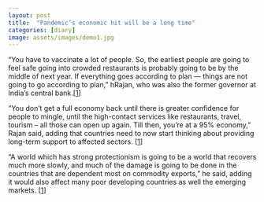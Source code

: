 ```yaml
---
layout: post
title:  "Pandemic’s economic hit will be a long time"
categories: [diary]
image: assets/images/demo1.jpg
---
```



“You have to vaccinate a lot of people. So, the earliest people are going to feel safe going into crowded restaurants is probably going to be by the middle of next year. If everything goes according to plan — things are not going to go according to plan,” hRajan, who was also the former governor at India’s central bank.[[1]]

“You don’t get a full economy back until there is greater confidence for people to mingle, until the high-contact services like restaurants, travel, tourism – all those can open up again. Till then, you’re at a 95% economy,” Rajan said, adding that countries need to now start thinking about providing long-term support to affected sectors. [[1]]

“A world which has strong protectionism is going to be a world that recovers much more slowly, and much of the damage is going to be done in the countries that are dependent most on commodity exports,” he said, adding it would also affect many poor developing countries as well the emerging markets.  [[1]]


[1]: https://www.cnbc.com/2020/07/22/coronavirus-economic-hit-will-be-there-for-a-long-time-says-raghuram-rajan.html "Pandemic’s economic hit will be here ‘for a long time’"
